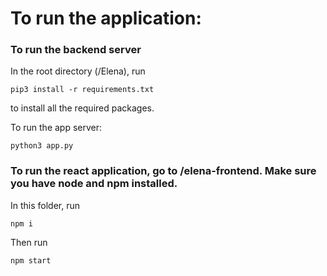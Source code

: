 # To run the application:

### To run the backend server

In the root directory (/Elena), run 

`pip3 install -r requirements.txt`

to install all the required packages.

To run the app server:

`python3 app.py`


### To run the react application, go to /elena-frontend. Make sure you have node and npm installed. 

In this folder, run 

`npm i` 

Then run 

`npm start` 